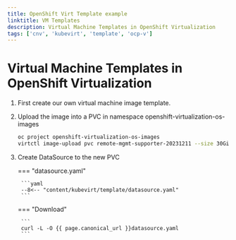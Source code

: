 ```yaml
---
title: OpenShift Virt Template example
linktitle: VM Templates
description: Virtual Machine Templates in OpenShift Virtualization
tags: ['cnv', 'kubevirt', 'template', 'ocp-v']
---
```


# Virtual Machine Templates in OpenShift Virtualization

1) First create our own virtual machine image template.
2) Upload the image into a PVC in namespace openshift-virtualization-os-images

    ```bash
    oc project openshift-virtualization-os-images
    virtctl image-upload pvc remote-mgmt-supporter-20231211 --size 30Gi --storage-class coe-netapp-nas --image-path remote-mgmt-supporter-20231211.qcow
    ```

3) Create DataSource to the new PVC

    === "datasource.yaml"

        ```yaml
        --8<-- "content/kubevirt/template/datasource.yaml"
        ```

    === "Download"

        ```
        curl -L -O {{ page.canonical_url }}datasource.yaml
        ```
